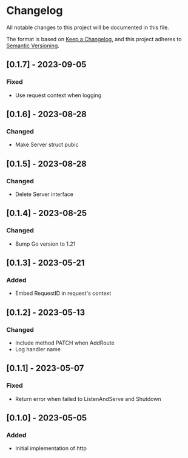 # Changelog

All notable changes to this project will be documented in this file.

The format is based on [Keep a Changelog](https://keepachangelog.com/en/1.0.0/),
and this project adheres to [Semantic Versioning](https://semver.org/spec/v2.0.0.html).

## [0.1.7] - 2023-09-05

### Fixed

- Use request context when logging

## [0.1.6] - 2023-08-28

### Changed

- Make Server struct pubic

## [0.1.5] - 2023-08-28

### Changed

- Delete Server interface

## [0.1.4] - 2023-08-25

### Changed

- Bump Go version to 1.21

## [0.1.3] - 2023-05-21

### Added

- Embed RequestID in request's context

## [0.1.2] - 2023-05-13

### Changed

- Include method PATCH when AddRoute
- Log handler name

## [0.1.1] - 2023-05-07

### Fixed

- Return error when failed to ListenAndServe and Shutdown

## [0.1.0] - 2023-05-05

### Added

- Initial implementation of http